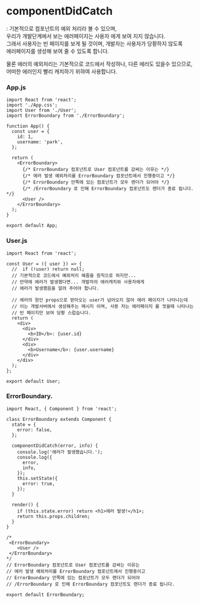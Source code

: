 # componentDidCatch

: 기본적으로 컴포넌트의 예외 처리라 볼 수 있으며,  
우리가 개발단계에서 보는 에러페이지는 사용자 에게 보여 지지 않습니다.  
그래서 사용자는 빈 페이지를 보게 될 것이며, 개발자는 사용자가 당황하지 않도록  
에러페이지를 생성해 보여 줄 수 있도록 합니다.

물론 에러의 예외처리는 기본적으로 코드에서 작성하나, 다른 에러도 있을수 있으므로,  
어떠한 에러인지 빨리 캐치하기 위햐여 사용합니다.

### App.js

```
import React from 'react';
import './App.css';
import User from './User';
import ErrorBoundary from './ErrorBoundary';

function App() {
  const user = {
    id: 1,
    username: 'park',
  };

  return (
    <ErrorBoundary>
      {/* ErrorBoundary 컴포넌트로 User 컴포넌트를 감싸는 이유는 */}
      {/* 에러 발생 예외처리를 ErrorBoundary 컴포넌트에서 진행중이고 */}
      {/* ErrorBoundary 안쪽에 있는 컴포넌트가 모두 랜더가 되어야 */}
      {/* /ErrorBoundary 로 인해 ErrorBoundary 컴포넌트도 랜더가 종료 됩니다. */}
      <User />
    </ErrorBoundary>
  );
}

export default App;
```

### User.js

```
import React from 'react';

const User = ({ user }) => {
  //  if (!user) return null;
  // 기본적으로 코드에서 예외처리 해줌을 원칙으로 하지만...
  // 만약에 에러가 발생했다면... 개발자의 에러캐치와 사용자에게
  // 에러가 발생했음을 알려 주어야 합니다.

  // 에러의 원인 props으로 받아오는 user가 넘어오지 않아 에러 페이지가 나타나는데
  // 이는 개발서버에서 생성해주는 메시지 이며, 사용 자는 에러페이지 를 껏을때 나타나는
  // 빈 페이지만 보여 당황 스럽습니다.
  return (
    <div>
      <div>
        <b>ID</b>: {user.id}
      </div>
      <div>
        <b>Username</b>: {user.username}
      </div>
    </div>
  );
};

export default User;
```

### ErrorBoundary.

```
import React, { Component } from 'react';

class ErrorBoundary extends Component {
  state = {
    error: false,
  };

  componentDidCatch(error, info) {
    console.log('에러가 발생했습니다.');
    console.log({
      error,
      info,
    });
    this.setState({
      error: true,
    });
  }

  render() {
    if (this.state.error) return <h1>에러 발생!</h1>;
    return this.props.children;
  }
}

/*
 <ErrorBoundary>
    <User />
 </ErrorBoundary>
*/
// ErrorBoundary 컴포넌트로 User 컴포넌트를 감싸는 이유는
// 에러 발생 예외처리를 ErrorBoundary 컴포넌트에서 진행중이고
// ErrorBoundary 안쪽에 있는 컴포넌트가 모두 랜더가 되어야
// /ErrorBoundary 로 인해 ErrorBoundary 컴포넌트도 랜더가 종료 됩니다.

export default ErrorBoundary;
```
